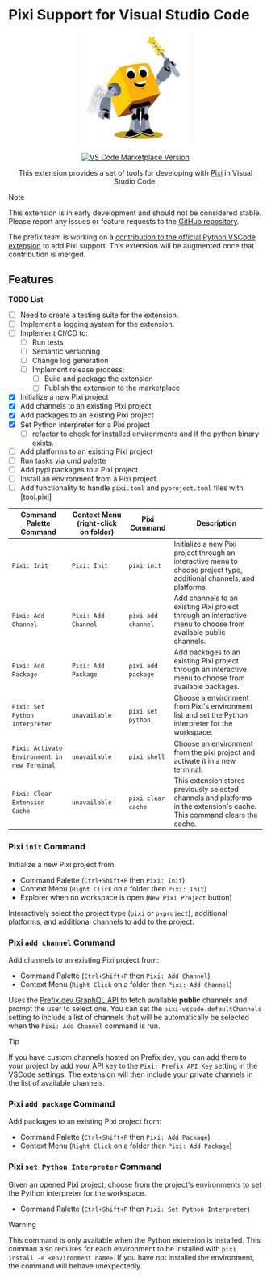 # Pixi Support for Visual Studio Code
<div align="center">

<img src="https://github.com/jjjermiah/pixi-vscode/blob/main/assets/images/VSCode-Pixi-Logo.png?raw=true" alt="VSCode" width="220" height="220">

[![VS Code Marketplace Version](https://img.shields.io/visual-studio-marketplace/v/jjjermiah.pixi-vscode
)](https://marketplace.visualstudio.com/items?itemName=jjjermiah.pixi-vscode)

This extension provides a set of tools for developing with [Pixi](https://pixi.sh) in Visual Studio Code.

</div>

> [!Note] 
> This extension is in early development and should not be considered stable.
> Please report any issues or feature requests to the [GitHub repository](https://github.com/jjjermiah/pixi-vscode).

The prefix team is working on a [contribution to the official Python VSCode extension](https://github.com/microsoft/vscode-python/pull/22968) to add Pixi support. This extension will be augmented once that contribution is merged.

## Features

**TODO List**

- [ ] Need to create a testing suite for the extension.
- [ ] Implement a logging system for the extension.
- [ ] Implement CI/CD to:
  - [ ] Run tests
  - [ ] Semantic versioning
  - [ ] Change log generation
  - [ ] Implement release process:
    - [ ] Build and package the extension
    - [ ] Publish the extension to the marketplace
- [x] Initialize a new Pixi project
- [x] Add channels to an existing Pixi project
- [x] Add packages to an existing Pixi project
- [x] Set Python interpreter for a Pixi project
  - [ ] refactor to check for installed environments and if the python binary exists.
- [ ] Add platforms to an existing Pixi project
- [ ] Run tasks via cmd palette
- [ ] Add pypi packages to a Pixi project
- [ ] Install an environment from a Pixi project.
- [ ] Add functionality to handle `pixi.toml` and `pyproject.toml` files with [tool.pixi]

| Command Palette Command | Context Menu (right-click on folder)| Pixi Command | Description |
| --- | --- | --- | --- |
| `Pixi: Init` | `Pixi: Init` | `pixi init` | Initialize a new Pixi project through an interactive menu to choose project type, additional channels, and platforms. |
| `Pixi: Add Channel` | `Pixi: Add Channel` | `pixi add channel` | Add channels to an existing Pixi project through an interactive menu to choose from available public channels. |
| `Pixi: Add Package` | `Pixi: Add Package` | `pixi add package` | Add packages to an existing Pixi project through an interactive menu to choose from available packages. |
| `Pixi: Set Python Interpreter` | `unavailable` | `pixi set python` | Choose a environment from Pixi's environment list and set the Python interpreter for the workspace.
| `Pixi: Activate Environment in new Terminal` | `unavailable` | `pixi shell` | Choose an environment from the pixi project and activate it in a new terminal. |
| `Pixi: Clear Extension Cache` | `unavailable` | `pixi clear cache` | This extension stores previously selected channels and platforms in the extension's cache. This command clears the cache. |

### Pixi `init` Command

Initialize a new Pixi project from:

- Command Palette (`Ctrl+Shift+P` then `Pixi: Init`)
- Context Menu (`Right Click` on a folder then `Pixi: Init`)
- Explorer when no workspace is open (`New Pixi Project` button)

Interactively select the project type (`pixi` or `pyproject`), additional platforms, and additional channels to add to the project.

### Pixi `add channel` Command

Add channels to an existing Pixi project from:

- Command Palette (`Ctrl+Shift+P` then `Pixi: Add Channel`)
- Context Menu (`Right Click` on a folder then `Pixi: Add Channel`)

Uses the [Prefix.dev GraphQL API](https://prefix.dev/docs/prefix/graphql_api) to fetch available **public** channels and prompt the user to select one.
You can set the `pixi-vscode.defaultChannels` setting to include a list of channels that will be automatically be selected when the `Pixi: Add Channel` command is run.

> [!TIP]
> If you have custom channels hosted on Prefix.dev, you can add them to your project by add your
> API key to the `Pixi: Prefix API Key` setting in the VSCode settings.
> The extension will then include your private channels in the list of available channels.

### Pixi `add package` Command

Add packages to an existing Pixi project from:

- Command Palette (`Ctrl+Shift+P` then `Pixi: Add Package`)
- Context Menu (`Right Click` on a folder then `Pixi: Add Package`)

### Pixi `set Python Interpreter` Command

Given an opened Pixi project, choose from the project's environments to set the Python interpreter for the workspace.

- Command Palette (`Ctrl+Shift+P` then `Pixi: Set Python Interpreter`)

> [!WARNING]
> This command is only available when the Python extension is installed.
> This comman also requires for each environment to be installed with
> `pixi install -e <environment name>`.
> If you have not installed the environment, the command will behave unexpectedly.
